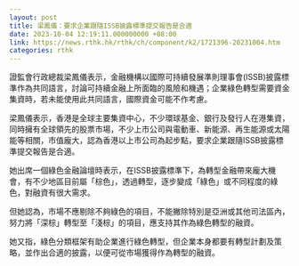 ```yaml
---
layout: post
title: 梁鳳儀：要求企業跟隨ISSB披露標準提交報告是合適
date: 2023-10-04 12:19:11.000000000 +08:00
link: https://news.rthk.hk/rthk/ch/component/k2/1721396-20231004.htm
categories: rthk
---
```


證監會行政總裁梁鳳儀表示，金融機構以國際可持續發展準則理事會(ISSB)披露標準作為共同語言，討論可持續金融上所面臨的風險和機遇；企業綠色轉型需要資金集資時，若未能使用此共同語言，國際資金可能不作考慮。

梁鳳儀表示，香港是全球主要集資中心，不少環球基金、銀行及發行人在港集資，同時擁有全球領先的股票市場，不少上市公司與電動車、新能源、再生能源或太陽能等相關，市值龐大，認為香港以上市公司為起步點，要求企業跟隨ISSB披露標準提交報告是合適。

她出席一個綠色金融論壇時表示，在ISSB披露標準下，為轉型金融帶來龐大機會，有不少地區目前屬「棕色」，透過轉型，逐步變成「綠色」或不同程度的綠色，對融資有很大需求。

但她認為，市場不應剔除不夠綠色的項目，不能撇除特別是亞洲或其他司法區內，努力將「深棕」轉型至「淺棕」的項目，應支持其作為綠色轉型的融資。

她又指，綠色分類框架有助企業進行綠色轉型，但企業本身都要有轉型計劃及策略，並作出合適的披露，以便可從市場獲得作為轉型的融資。
